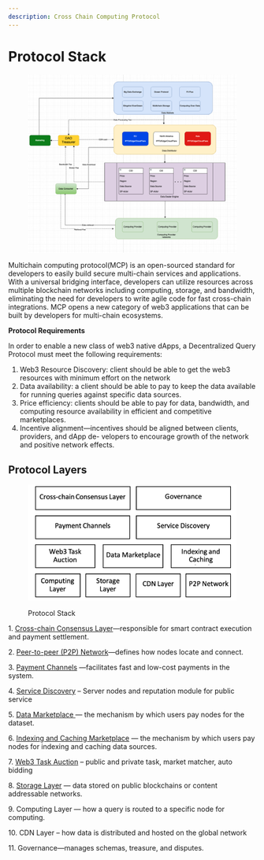 ```yaml
---
description: Cross Chain Computing Protocol
---
```


# Protocol Stack

<figure><img src="../../.gitbook/assets/image (3).png" alt=""><figcaption></figcaption></figure>

Multichain computing protocol(MCP) is an open-sourced standard for developers to easily build secure multi-chain services and applications. With a universal bridging interface, developers can utilize resources across multiple blockchain networks including computing, storage, and bandwidth, eliminating the need for developers to write agile code for fast cross-chain integrations. MCP opens a new category of web3 applications that can be built by developers for multi-chain ecosystems.

**Protocol Requirements**

In order to enable a new class of web3 native dApps, a Decentralized Query Protocol must meet the following requirements:

1. Web3 Resource Discovery:  client should be able to get the web3 resources with minimum effort on the network
2. Data availability: a client should be able to pay to keep the data available for running queries against specific data sources.&#x20;
3. Price efficiency: clients should be able to pay for data, bandwidth, and computing resource availability in efficient and competitive marketplaces.&#x20;
4. Incentive alignment—incentives should be aligned between clients, providers, and dApp de- velopers to encourage growth of the network and positive network effects.&#x20;

## Protocol Layers

<figure><img src="../../.gitbook/assets/image (61).png" alt=""><figcaption><p>Protocol Stack</p></figcaption></figure>

1\.     [Cross-chain Consensus Layer](cross-chain-contracts.md)—responsible for smart contract execution and payment settlement.

2\.     [Peer-to-peer (P2P) Network](peer-to-peer-p2p-network.md)—defines how nodes locate and connect.

3\.     [Payment Channels](payment-channels.md) —facilitates fast and low-cost payments in the system.

4\.     [Service Discovery](service-discovery.md)  – Server nodes and reputation module for public service

5\.     [Data Marketplace ](data-marketplace.md)— the mechanism by which users pay nodes for the dataset.

6\.     [Indexing and Caching Marketplace](indexing-and-caching-marketplace.md) — the mechanism by which users pay nodes for indexing and caching data sources.

7\.     [Web3 Task Auction](web3-task-auction.md) – public and private task, market matcher, auto bidding

8\.     [Storage Layer](storage-layer.md) — data stored on public blockchains or content addressable networks.

9\.     Computing Layer — how a query is routed to a specific node for computing.

10\.  CDN Layer – how data is distributed and hosted on the global network

11\.  Governance—manages schemas, treasure, and disputes.
